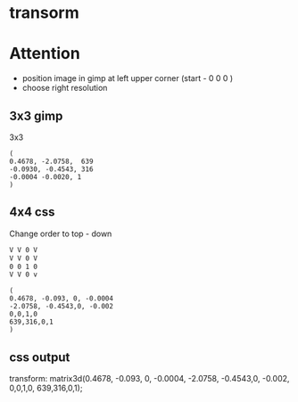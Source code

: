 
# transorm

# Attention

* position image in gimp at left upper corner (start - 0 0 0 )
* choose right resolution

## 3x3 gimp

3x3
  
```matrix
(
0.4678, -2.0758,  639
-0.0930, -0.4543, 316
-0.0004 -0.0020, 1
)
```

## 4x4 css

Change order to top - down

```bash
V V 0 V
V V 0 V
0 0 1 0
V V 0 v
```

```matrix
(
0.4678, -0.093, 0, -0.0004
-2.0758, -0.4543,0, -0.002
0,0,1,0
639,316,0,1
)
```

## css output

transform: matrix3d(0.4678, -0.093, 0, -0.0004, -2.0758, -0.4543,0, -0.002, 0,0,1,0, 639,316,0,1); 